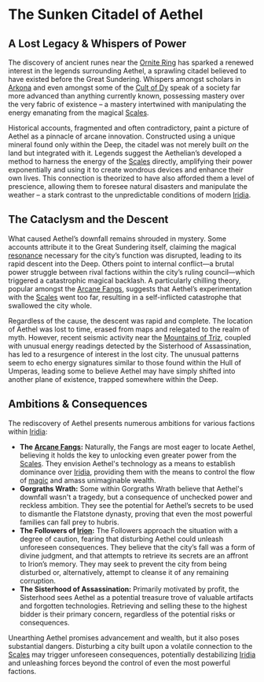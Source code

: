 # The Sunken Citadel of Aethel

## A Lost Legacy & Whispers of Power

The discovery of ancient runes near the [Ornite Ring](/geography/scale/ornite-ring.md) has sparked a renewed interest in the legends surrounding Aethel, a sprawling citadel believed to have existed before the Great Sundering. Whispers amongst scholars in [Arkona](/generated/city/arkona.md) and even amongst some of the [Cult of Dy](/structure/society/factions/cult-of-dy.md) speak of a society far more advanced than anything currently known, possessing mastery over the very fabric of existence – a mastery intertwined with manipulating the energy emanating from the magical [Scales](/geography/landmark/scale.md).

Historical accounts, fragmented and often contradictory, paint a picture of Aethel as a pinnacle of arcane innovation. Constructed using a unique mineral found only within the Deep, the citadel was not merely built *on* the land but integrated with it. Legends suggest the Aethelian’s developed a method to harness the energy of the [Scales](/geography/landmark/scale.md) directly, amplifying their power exponentially and using it to create wondrous devices and enhance their own lives. This connection is theorized to have also afforded them a level of prescience, allowing them to foresee natural disasters and manipulate the weather – a stark contrast to the unpredictable conditions of modern [Iridia](/geography/world/iridia.md).

## The Cataclysm and the Descent

What caused Aethel’s downfall remains shrouded in mystery. Some accounts attribute it to the Great Sundering itself, claiming the magical [resonance](/generated/resonance/resonance.md) necessary for the city’s function was disrupted, leading to its rapid descent into the Deep. Others point to internal conflict—a brutal power struggle between rival factions within the city’s ruling council—which triggered a catastrophic magical backlash. A particularly chilling theory, popular amongst the [Arcane Fangs](/structure/society/factions/arcane-fangs.md), suggests that Aethel’s experimentation with the [Scales](/geography/landmark/scale.md) went too far, resulting in a self-inflicted catastrophe that swallowed the city whole.

Regardless of the cause, the descent was rapid and complete. The location of Aethel was lost to time, erased from maps and relegated to the realm of myth. However, recent seismic activity near the [Mountains of Triz](/geography/region/mountains-of-triz.md), coupled with unusual energy readings detected by the Sisterhood of Assassination, has led to a resurgence of interest in the lost city. The unusual patterns seem to echo energy signatures similar to those found within the Hull of Umperas, leading some to believe Aethel may have simply shifted into another plane of existence, trapped somewhere within the Deep.

## Ambitions & Consequences

The rediscovery of Aethel presents numerous ambitions for various factions within [Iridia](/geography/world/iridia.md):

*   **The [Arcane Fangs](/structure/society/factions/arcane-fangs.md):** Naturally, the Fangs are most eager to locate Aethel, believing it holds the key to unlocking even greater power from the [Scales](/geography/landmark/scale.md). They envision Aethel's technology as a means to establish dominance over [Iridia](/geography/world/iridia.md), providing them with the means to control the flow of [magic](/structure/mechanic/magic.md) and amass unimaginable wealth.
*   **Gorgraths Wrath:**  Some within Gorgraths Wrath believe that Aethel's downfall wasn't a tragedy, but a consequence of unchecked power and reckless ambition. They see the potential for Aethel’s secrets to be used to dismantle the Flatstone dynasty, proving that even the most powerful families can fall prey to hubris.
*   **The Followers of [Irion](/being/deity/irion.md):** The Followers approach the situation with a degree of caution, fearing that disturbing Aethel could unleash unforeseen consequences. They believe that the city’s fall was a form of divine judgment, and that attempts to retrieve its secrets are an affront to Irion’s memory. They may seek to prevent the city from being disturbed or, alternatively, attempt to cleanse it of any remaining corruption.
*   **The Sisterhood of Assassination:** Primarily motivated by profit, the Sisterhood sees Aethel as a potential treasure trove of valuable artifacts and forgotten technologies.  Retrieving and selling these to the highest bidder is their primary concern, regardless of the potential risks or consequences.

Unearthing Aethel promises advancement and wealth, but it also poses substantial dangers. Disturbing a city built upon a volatile connection to the [Scales](/geography/landmark/scale.md) may trigger unforeseen consequences, potentially destabilizing [Iridia](/geography/world/iridia.md) and unleashing forces beyond the control of even the most powerful factions.
